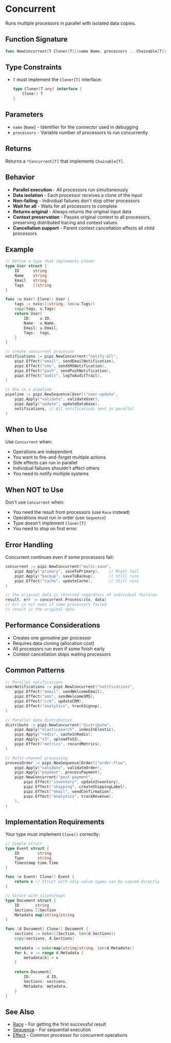 # Concurrent

Runs multiple processors in parallel with isolated data copies.

## Function Signature

```go
func NewConcurrent[T Cloner[T]](name Name, processors ...Chainable[T]) *Concurrent[T]
```

## Type Constraints

- `T` must implement the `Cloner[T]` interface:
  ```go
  type Cloner[T any] interface {
      Clone() T
  }
  ```

## Parameters

- `name` (`Name`) - Identifier for the connector used in debugging
- `processors` - Variable number of processors to run concurrently

## Returns

Returns a `*Concurrent[T]` that implements `Chainable[T]`.

## Behavior

- **Parallel execution** - All processors run simultaneously
- **Data isolation** - Each processor receives a clone of the input
- **Non-failing** - Individual failures don't stop other processors
- **Wait for all** - Waits for all processors to complete
- **Returns original** - Always returns the original input data
- **Context preservation** - Passes original context to all processors, preserving distributed tracing and context values
- **Cancellation support** - Parent context cancellation affects all child processors

## Example

```go
// Define a type that implements Cloner
type User struct {
    ID      string
    Name    string
    Email   string
    Tags    []string
}

func (u User) Clone() User {
    tags := make([]string, len(u.Tags))
    copy(tags, u.Tags)
    return User{
        ID:    u.ID,
        Name:  u.Name,
        Email: u.Email,
        Tags:  tags,
    }
}

// Create concurrent processor
notifications := pipz.NewConcurrent("notify-all",
    pipz.Effect("email", sendEmailNotification),
    pipz.Effect("sms", sendSMSNotification),
    pipz.Effect("push", sendPushNotification),
    pipz.Effect("audit", logToAuditTrail),
)

// Use in a pipeline
pipeline := pipz.NewSequence[User]("user-update",
    pipz.Apply("validate", validateUser),
    pipz.Apply("update", updateDatabase),
    notifications, // All notifications sent in parallel
)
```

## When to Use

Use `Concurrent` when:
- Operations are independent
- You want to fire-and-forget multiple actions
- Side effects can run in parallel
- Individual failures shouldn't affect others
- You need to notify multiple systems

## When NOT to Use

Don't use `Concurrent` when:
- You need the result from processors (use `Race` instead)
- Operations must run in order (use `Sequence`)
- Type doesn't implement `Cloner[T]`
- You need to stop on first error

## Error Handling

Concurrent continues even if some processors fail:

```go
concurrent := pipz.NewConcurrent("multi-save",
    pipz.Apply("primary", saveToPrimary),    // Might fail
    pipz.Apply("backup", saveToBackup),      // Still runs
    pipz.Effect("cache", updateCache),       // Still runs
)

// The original data is returned regardless of individual failures
result, err := concurrent.Process(ctx, data)
// err is nil even if some processors failed
// result is the original data
```

## Performance Considerations

- Creates one goroutine per processor
- Requires data cloning (allocation cost)
- All processors run even if some finish early
- Context cancellation stops waiting processors

## Common Patterns

```go
// Parallel notifications
userNotifications := pipz.NewConcurrent("notifications",
    pipz.Effect("email", sendWelcomeEmail),
    pipz.Effect("sms", sendWelcomeSMS),
    pipz.Effect("crm", updateCRM),
    pipz.Effect("analytics", trackSignup),
)

// Parallel data distribution
distribute := pipz.NewConcurrent("distribute",
    pipz.Apply("elasticsearch", indexInElastic),
    pipz.Apply("redis", cacheInRedis),
    pipz.Apply("s3", uploadToS3),
    pipz.Effect("metrics", recordMetrics),
)

// Multi-channel processing
processOrder := pipz.NewSequence[Order]("order-flow",
    pipz.Apply("validate", validateOrder),
    pipz.Apply("payment", processPayment),
    pipz.NewConcurrent("post-payment",
        pipz.Effect("inventory", updateInventory),
        pipz.Effect("shipping", createShippingLabel),
        pipz.Effect("email", sendConfirmation),
        pipz.Effect("analytics", trackRevenue),
    ),
)
```

## Implementation Requirements

Your type must implement `Clone()` correctly:

```go
// Simple struct
type Event struct {
    ID        string
    Type      string
    Timestamp time.Time
}

func (e Event) Clone() Event {
    return e // Struct with only value types can be copied directly
}

// Struct with slices/maps
type Document struct {
    ID       string
    Sections []Section
    Metadata map[string]string
}

func (d Document) Clone() Document {
    sections := make([]Section, len(d.Sections))
    copy(sections, d.Sections)
    
    metadata := make(map[string]string, len(d.Metadata))
    for k, v := range d.Metadata {
        metadata[k] = v
    }
    
    return Document{
        ID:       d.ID,
        Sections: sections,
        Metadata: metadata,
    }
}
```

## See Also

- [Race](./race.md) - For getting the first successful result
- [Sequence](./sequence.md) - For sequential execution
- [Effect](./effect.md) - Common processor for concurrent operations
